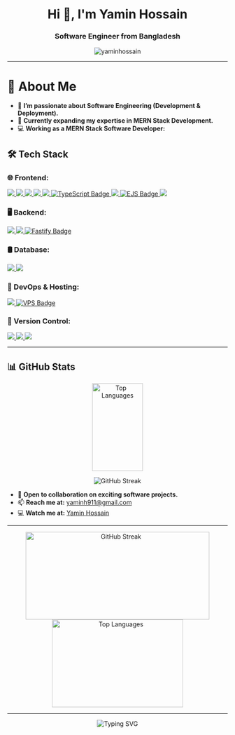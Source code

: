 <h1 align="center">Hi 👋, I'm Yamin Hossain</h1>
<h3 align="center">Software Engineer from Bangladesh</h3>
<p align="center">
  <img src="https://komarev.com/ghpvc/?username=yaminhossen&label=👀%20Profile%20Views&color=ff69b4&style=for-the-badge" alt="yaminhossain" />
</p>

---

# 👋 About Me  

- 👀 **I’m passionate about Software Engineering (Development & Deployment).**  
- 🌱 **Currently expanding my expertise in MERN Stack Development.**  
- 💻 **Working as a MERN Stack Software Developer:**  
 ## 🛠️ Tech Stack  

### **🌐 Frontend:**  
<a href="#" target="_blank">
  <img src="https://img.shields.io/badge/HTML-E34F26?style=for-the-badge&logo=html5&logoColor=white">
</a>
<a href="#" target="_blank">
  <img src="https://img.shields.io/badge/CSS-1572B6?style=for-the-badge&logo=css3&logoColor=white">
</a>
<a href="#" target="_blank">
  <img src="https://img.shields.io/badge/Tailwind_CSS-06B6D4?style=for-the-badge&logo=tailwindcss&logoColor=white">
</a>
<a href="#" target="_blank">
  <img src="https://img.shields.io/badge/Bootstrap-563D7C?style=for-the-badge&logo=bootstrap&logoColor=white">
</a>
<a href="#" target="_blank">
  <img src="https://img.shields.io/badge/JavaScript-F7DF1E?style=for-the-badge&logo=javascript&logoColor=black">
</a>
<a href="#" target="_blank">
  <img src="https://img.shields.io/badge/TypeScript-3178C6?style=for-the-badge&logo=typescript&logoColor=white" alt="TypeScript Badge" />
</a>

<a href="#" target="_blank">
  <img src="https://img.shields.io/badge/React.js-61DAFB?style=for-the-badge&logo=react&logoColor=black">
</a>
<a href="#" target="_blank">
  <img src="https://img.shields.io/badge/EJS-61DAFB?style=for-the-badge&logo=EJS&logoColor=black" alt="EJS Badge" />
</a>

<a href="#" target="_blank">
  <img src="https://img.shields.io/badge/Vue.js-4FC08D?style=for-the-badge&logo=vue.js&logoColor=white">
</a>



### **🖥️ Backend:**  

<a href="#" target="_blank">
  <img src="https://img.shields.io/badge/Node.js-339933?style=for-the-badge&logo=node.js&logoColor=white">
</a>
<a href="#" target="_blank">
  <img src="https://img.shields.io/badge/Express-000000?style=for-the-badge&logo=express&logoColor=white">
</a>
<a href="#" target="_blank">
  <img src="https://img.shields.io/badge/Fastify-000000?style=for-the-badge&logo=fastify&logoColor=white" alt="Fastify Badge" />
</a>

### **🛢️ Database:**  
<a href="#" target="_blank">
  <img src="https://img.shields.io/badge/MySQL-4479A1?style=for-the-badge&logo=mysql&logoColor=white">
</a>
<a href="#" target="_blank">
  <img src="https://img.shields.io/badge/MongoDB-47A248?style=for-the-badge&logo=mongodb&logoColor=white">
</a>

### **🔧 DevOps & Hosting:**  
<a href="#" target="_blank">
  <img src="https://img.shields.io/badge/Docker-2496ED?style=for-the-badge&logo=docker&logoColor=white">
</a>
<a href="#" target="_blank">
  <img src="https://img.shields.io/badge/VPS-0078D7?style=for-the-badge&logo=server&logoColor=white" alt="VPS Badge" />
</a>




### **🎯 Version Control:**  

<a href="https://git-scm.com/" target="_blank">
  <img src="https://img.shields.io/badge/Git-F05032?style=for-the-badge&logo=git&logoColor=white">
</a>
<a href="https://github.com/" target="_blank">
  <img src="https://img.shields.io/badge/GitHub-181717?style=for-the-badge&logo=github&logoColor=white">
</a>
<a href="https://about.gitlab.com/" target="_blank">
  <img src="https://img.shields.io/badge/GitLab-FCA121?style=for-the-badge&logo=gitlab&logoColor=white">
</a>


---

## 📊 GitHub Stats  



<p align="center">
<!--   <img height="200" width="48%" src="https://github-readme-stats.vercel.app/api?username=yaminhossen&show_icons=true&theme=radical&line_height=27" alt="GitHub Stats" /> -->
  <img height="200" width="48%" src="https://github-readme-stats.vercel.app/api/top-langs/?username=yaminhossen&layout=compact&theme=radical" alt="Top Languages" />
</p>


<p align="center">
 <img src="https://github-readme-streak-stats.herokuapp.com/?user=yaminhossen&theme=radical" alt="GitHub Streak">
</p> 

- 💞️ **Open to collaboration on exciting software projects.**  
- 📫 **Reach me at:** [yaminh911@gmail.com](mailto:yaminh911@gmail.com)  
- 💻 **Watch me at:** [Yamin Hossain](https://techparkit.org/developer/yamin-hossain)

---

<p align="center">
  <img src="https://streak-stats.demolab.com/?user=yaminhossen&cache_seconds=86400" alt="GitHub Streak" width="420" height="200"/>
  <img src="https://github-readme-stats.vercel.app/api/top-langs?username=yaminhossen&show_icons=true&locale=en&layout=compact" alt="Top Languages" width="300" height="200" />
</p>

---

<p align="center">
  <img src="https://readme-typing-svg.herokuapp.com?font=Fira+Code&size=22&pause=1000&color=00FF00&width=560&lines=Let's+build+something+amazing+together!+🚀" alt="Typing SVG" />
</p>
